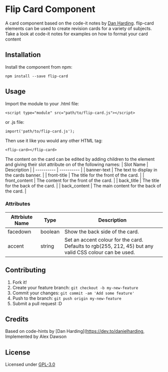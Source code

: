 
# Flip Card Component
A card component based on the code-it notes by [Dan Harding](https://dev.to/danielharding).
flip-card elements can be used to create revision cards for a variety of subjects. Take a look at code-it notes for examples on how to format your card content
## Installation
Install the component from npm:

	npm install --save flip-card

## Usage
Import the module to your .html file:

	<script type="module" src="path/to/flip-card.js"></script>

or .js file:

	import('path/to/flip-card.js');


Then use it like you would any other HTML tag:

	<flip-card></flip-card>

The content on the card can be edited by adding children to the element and giving their slot attribute on of the following names:
| Slot Name	| Description |
| ---------- | ---------- |
| banner-text | The text to display in the cards banner. |
| front-title | The title for the front of the card. |
| front_content | The content for the front of the card. |
| back_title | The title for the back of the card. |
| back_content | The main content for the back of the card. |

### Attributes

| Attrbiute Name | Type | Description |
| -------------- | ----- |----------- |
| facedown | boolean | Show the back side of the card. |
| accent | string | Set an accent colour for the card. Defaults to rgb(255, 212, 45) but any valid CSS colour can be used.

## Contributing
1. Fork it!
2. Create your feature branch: `git checkout -b my-new-feature`
3. Commit your changes: `git commit -am 'Add some feature'`
4. Push to the branch: `git push origin my-new-feature`
5. Submit a pull request :D
## Credits
Based on code-hints by [Dan Harding](https://dev.to/danielharding,  
Implemented by Alex Dawson
## License
Licensed under [GPL-3.0](https://github.com/dawsonalex/flip-card/blob/master/LICENSE)